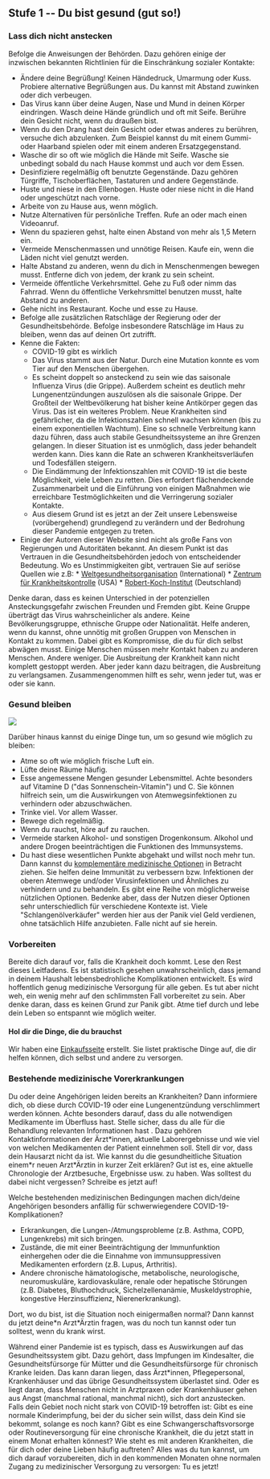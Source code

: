 ## Stufe 1 -- Du bist gesund (gut so!)

### Lass dich nicht anstecken

Befolge die Anweisungen der Behörden. Dazu gehören einige der inzwischen bekannten Richtlinien für die Einschränkung sozialer Kontakte:

* Ändere deine Begrüßung! Keinen Händedruck, Umarmung oder Kuss. Probiere alternative Begrüßungen aus. Du kannst mit Abstand zuwinken oder dich verbeugen.
* Das Virus kann über deine Augen, Nase und Mund in deinen Körper eindringen. Wasch deine Hände gründlich und oft mit Seife. Berühre dein Gesicht nicht, wenn du draußen bist.
* Wenn du den Drang hast dein Gesicht oder etwas anderes zu berühren, versuche dich abzulenken. Zum Beispiel kannst du mit einem Gummi- oder Haarband spielen oder mit einem anderen Ersatzgegenstand. 
* Wasche dir so oft wie möglich die Hände mit Seife. Wasche sie unbedingt sobald du nach Hause kommst und auch vor dem Essen. 
* Desinfiziere regelmäßig oft benutzte Gegenstände. Dazu gehören Türgriffe, Tischoberflächen, Tastaturen und andere Gegenstände.
* Huste und niese in den Ellenbogen. Huste oder niese nicht in die Hand oder ungeschützt nach vorne. 
* Arbeite von zu Hause aus, wenn möglich.
* Nutze Alternativen für persönliche Treffen. Rufe an oder mach einen Videoanruf.
* Wenn du spazieren gehst, halte einen Abstand von mehr als 1,5 Metern ein.
* Vermeide Menschenmassen und unnötige Reisen. Kaufe ein, wenn die Läden nicht viel genutzt werden. 
* Halte Abstand zu anderen, wenn du dich in Menschenmengen bewegen musst. Entferne dich von jedem, der krank zu sein scheint.
* Vermeide öffentliche Verkehrsmittel. Gehe zu Fuß oder nimm das Fahrrad. Wenn du öffentliche Verkehrsmittel benutzen musst, halte Abstand zu anderen.
* Gehe nicht ins Restaurant. Koche und esse zu Hause.
* Befolge alle zusätzlichen Ratschläge der Regierung oder der Gesundheitsbehörde. Befolge insbesondere Ratschläge im Haus zu bleiben, wenn das auf deinen Ort zutrifft.
* Kenne die Fakten: 
	* COVID-19 gibt es wirklich
	* Das Virus stammt aus der Natur. Durch eine Mutation konnte es vom Tier auf den Menschen übergehen.
	* Es scheint doppelt so ansteckend zu sein wie das saisonale Influenza Virus (die Grippe). Außerdem scheint es deutlich mehr Lungenentzündungen auszulösen als die saisonale Grippe. Der Großteil der Weltbevölkerung hat bisher keine Antikörper gegen das Virus. Das ist ein weiteres Problem. Neue Krankheiten sind gefährlicher, da die Infektionszahlen schnell wachsen können (bis zu einem exponentiellen Wachtum). Eine so schnelle Verbreitung kann dazu führen, dass auch stabile Gesundheitssysteme an ihre Grenzen gelangen. In dieser Situation ist es unmöglich, dass jeder behandelt werden kann. Dies kann die Rate an schweren Krankheitsverläufen und Todesfällen steigern.
	* Die Eindämmung der Infektionszahlen mit COVID-19 ist die beste Möglichkeit, viele Leben zu retten. Dies erfordert flächendeckende Zusammenarbeit und die Einführung von einigen Maßnahmen wie erreichbare Testmöglichkeiten und die Verringerung sozialer Kontakte.
	* Aus diesem Grund ist es jetzt an der Zeit unsere Lebensweise (vorübergehend) grundlegend zu verändern und der Bedrohung dieser Pandemie entgegen zu treten.
* Einige der Autoren dieser Website sind nicht als große Fans von Regierungen und Autoritäten bekannt. An diesem Punkt ist das Vertrauen in die Gesundheitsbehörden jedoch von entscheidender Bedeutung. Wo es Unstimmigkeiten gibt, vertrauen Sie auf seriöse Quellen wie z.B:
		* [Weltgesundheitsorganisation](https://www.who.int/emergencies/diseases/novel-coronavirus-2019) (International)
		* [Zentrum für Krankheitskontrolle](https://www.cdc.gov/coronavirus/2019-ncov/index.html) (USA)
		* [Robert-Koch-Institut](https://www.rki.de/DE/Content/InfAZ/N/Neuartiges_Coronavirus/nCoV.html) (Deutschland)

Denke daran, dass es keinen Unterschied in der potenziellen Ansteckungsgefahr zwischen Freunden und Fremden gibt. Keine Gruppe überträgt das Virus wahrscheinlicher als andere. Keine Bevölkerungsgruppe, ethnische Gruppe oder Nationalität. Helfe anderen, wenn du kannst, ohne unnötig mit großen Gruppen von Menschen in Kontakt zu kommen. Dabei gibt es Kompromisse, die du für dich selbst abwägen musst. Einige Menschen müssen mehr Kontakt haben zu anderen Menschen. Andere weniger. Die Ausbreitung der Krankheit kann nicht komplett gestoppt werden. Aber jeder kann dazu beitragen, die Ausbreitung zu verlangsamen. Zusammengenommen hilft es sehr, wenn jeder tut, was er oder sie kann.

### Gesund bleiben

![](/assets/images/situps.png)

Darüber hinaus kannst du einige Dinge tun, um so gesund wie möglich zu bleiben: 

* Atme so oft wie möglich frische Luft ein.
* Lüfte deine Räume häufig.
* Esse angemessene Mengen gesunder Lebensmittel. Achte besonders auf Vitamine D ("das Sonnenschein-Vitamin") und C. Sie können hilfreich sein, um die Auswirkungen von Atemwegsinfektionen zu verhindern oder abzuschwächen. 
* Trinke viel. Vor allem Wasser.
* Bewege dich regelmäßig.
* Wenn du rauchst, höre auf zu rauchen.
* Vermeide starken Alkohol- und sonstigen Drogenkonsum. Alkohol und andere Drogen beeinträchtigen die Funktionen des Immunsystems.
* Du hast diese wesentlichen Punkte abgehakt und willst noch mehr tun. Dann kannst du [komplementäre medizinische Optionen](/complementary) in Betracht ziehen. Sie helfen deine Immunität zu verbessern bzw. Infektionen der oberen Atemwege und/oder Virusinfektionen und Ähnliches zu verhindern und zu behandeln. Es gibt eine Reihe von möglicherweise nützlichen Optionen. Bedenke aber, dass der Nutzen dieser Optionen sehr unterschiedlich für verschiedene Kontexte ist. Viele "Schlangenölverkäufer" werden hier aus der Panik viel Geld verdienen, ohne tatsächlich Hilfe anzubieten. Falle nicht auf sie herein. 

### Vorbereiten

Bereite dich darauf vor, falls die Krankheit doch kommt. Lese den Rest dieses Leitfadens. Es ist statistisch gesehen unwahrscheinlich, dass jemand in deinem Haushalt lebensbedrohliche Komplikationen entwickelt. Es wird hoffentlich genug medizinische Versorgung für alle geben. Es tut aber nicht weh, ein wenig mehr auf den schlimmsten Fall vorbereitet zu sein. Aber denke daran, dass es keinen Grund zur Panik gibt. Atme tief durch und lebe dein Leben so entspannt wie möglich weiter.

#### Hol dir die Dinge, die du brauchst

Wir haben eine [Einkaufsseite](/shopping) erstellt. Sie listet praktische Dinge auf, die dir helfen können, dich selbst und andere zu versorgen.

### Bestehende medizinische Vorerkrankungen

Du oder deine Angehörigen leiden bereits an Krankheiten? Dann informiere dich, ob diese durch COVID-19 oder eine Lungenentzündung verschlimmert werden können. Achte besonders darauf, dass du alle notwendigen Medikamente im Überfluss hast. Stelle sicher, dass du alle für die Behandlung relevanten Informationen hast . Dazu gehören Kontaktinformationen der Ärzt\*innen, aktuelle Laborergebnisse und wie viel von welchen Medikamenten der Patient einnehmen soll. Stell dir vor, dass dein Hausarzt nicht da ist. Wie kannst du die gesundheitliche Situation einem\*r neuen Arzt\*Ärztin in kurzer Zeit erklären? Gut ist es, eine aktuelle Chronologie der Arztbesuche, Ergebnisse usw. zu haben. 
Was solltest du dabei nicht vergessen? Schreibe es jetzt auf!

Welche bestehenden medizinischen Bedingungen machen dich/deine Angehörigen besonders anfällig für schwerwiegendere COVID-19-Komplikationen?
- Erkrankungen, die Lungen-/Atmungsprobleme (z.B. Asthma, COPD, Lungenkrebs) mit sich bringen.
- Zustände, die mit einer Beeinträchtigung der Immunfunktion einhergehen oder die die Einnahme von immunsuppressiven Medikamenten erfordern (z.B. Lupus, Arthritis).
- Andere chronische hämatologische, metabolische, neurologische, neuromuskuläre, kardiovaskuläre, renale oder hepatische Störungen (z.B. Diabetes, Bluthochdruck, Sichelzellenanämie, Muskeldystrophie, kongestive Herzinsuffizienz, Nierenerkrankung). 

Dort, wo du bist, ist die Situation noch einigermaßen normal? Dann kannst du jetzt deine\*n Arzt\*Ärztin fragen, was du noch tun kannst oder tun solltest, wenn du krank wirst.

Während einer Pandemie ist es typisch, dass es Auswirkungen auf das Gesundheitssystem gibt. Dazu gehört, dass Impfungen im Kindesalter, die Gesundheitsfürsorge für Mütter und die Gesundheitsfürsorge für chronisch Kranke leiden. Das kann daran liegen, dass Ärzt\*innen, Pflegepersonal, Krankenhäuser und das übrige Gesundheitssystem überlastet sind. Oder es liegt daran, dass Menschen nicht in Arztpraxen oder Krankenhäuser gehen aus Angst (manchmal rational, manchmal nicht), sich  dort anzustecken. Falls dein Gebiet noch nicht stark von COVID-19 betroffen ist: Gibt es eine normale Kinderimpfung, bei der du sicher sein willst, dass dein Kind sie bekommt, solange es noch kann? Gibt es eine Schwangerschaftsvorsorge oder Routineversorgung für eine chronische Krankheit, die du jetzt statt in einem Monat erhalten könnest? Wie steht es mit anderen Krankheiten, die für dich oder deine Lieben häufig auftreten? Alles was du tun kannst, um dich darauf vorzubereiten, dich in den kommenden Monaten ohne normalen Zugang zu medizinischer Versorgung zu versorgen: Tu es jetzt!
